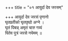 +++
title = "०१ आयुर्दा देव जरसम्"

+++
आयुर्दा देव जरसं पृणानो  
घृतप्रतीको घृतपृष्ठो अग्ने ।  
घृतं पिबन्न् अमृतं चारु गव्यं  
पितेव पुत्रं जरसे नयेमम् ॥